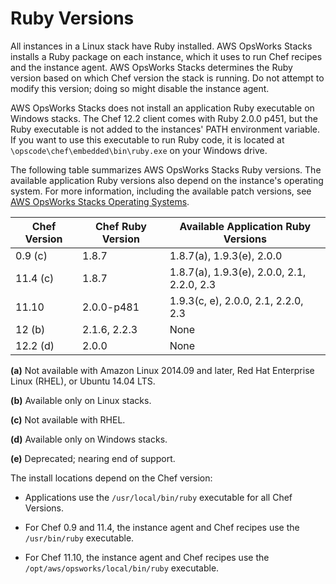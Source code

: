 # Ruby Versions<a name="workingcookbook-ruby"></a>

All instances in a Linux stack have Ruby installed\. AWS OpsWorks Stacks installs a Ruby package on each instance, which it uses to run Chef recipes and the instance agent\. AWS OpsWorks Stacks determines the Ruby version based on which Chef version the stack is running\. Do not attempt to modify this version; doing so might disable the instance agent\.

AWS OpsWorks Stacks does not install an application Ruby executable on Windows stacks\. The Chef 12\.2 client comes with Ruby 2\.0\.0 p451, but the Ruby executable is not added to the instances' PATH environment variable\. If you want to use this executable to run Ruby code, it is located at `\opscode\chef\embedded\bin\ruby.exe` on your Windows drive\.

The following table summarizes AWS OpsWorks Stacks Ruby versions\. The available application Ruby versions also depend on the instance's operating system\. For more information, including the available patch versions, see [AWS OpsWorks Stacks Operating Systems](workinginstances-os.md)\.


| Chef Version | Chef Ruby Version | Available Application Ruby Versions | 
| --- | --- | --- | 
| 0\.9 \(c\) | 1\.8\.7 | 1\.8\.7\(a\), 1\.9\.3\(e\), 2\.0\.0 | 
| 11\.4 \(c\) | 1\.8\.7 | 1\.8\.7\(a\), 1\.9\.3\(e\), 2\.0\.0, 2\.1, 2\.2\.0, 2\.3 | 
| 11\.10 | 2\.0\.0\-p481 | 1\.9\.3\(c, e\), 2\.0\.0, 2\.1, 2\.2\.0, 2\.3 | 
| 12 \(b\) | 2\.1\.6, 2\.2\.3 | None | 
| 12\.2 \(d\) | 2\.0\.0 | None | 

**\(a\)** Not available with Amazon Linux 2014\.09 and later, Red Hat Enterprise Linux \(RHEL\), or Ubuntu 14\.04 LTS\.

**\(b\)** Available only on Linux stacks\.

**\(c\)** Not available with RHEL\.

**\(d\)** Available only on Windows stacks\.

**\(e\)** Deprecated; nearing end of support\.

The install locations depend on the Chef version:

+ Applications use the `/usr/local/bin/ruby` executable for all Chef Versions\.

+ For Chef 0\.9 and 11\.4, the instance agent and Chef recipes use the `/usr/bin/ruby` executable\.

+ For Chef 11\.10, the instance agent and Chef recipes use the `/opt/aws/opsworks/local/bin/ruby` executable\. 